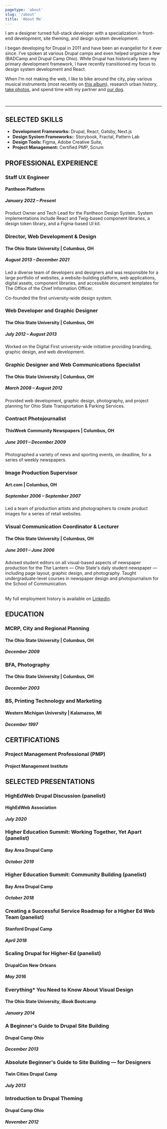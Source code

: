```yaml
---
pagetype: 'about'
slug: '/about'
title: 'About Me'
---
```


I am a designer turned full-stack developer with a specialization in front-end development, site theming, and design system development.

I began developing for Drupal in 2011 and have been an evangelist for it ever since. I’ve spoken at various Drupal camps and even helped organize a few (BADCamp and Drupal Camp Ohio). While Drupal has historically been my primary development framework, I have recently transitioned my focus to design system development and React.

When I’m not making the web, I like to bike around the city, play various musical instruments (most recently on <a href="https://open.spotify.com/album/0Pb37ITfck6eATunsfOgus" target="_blank">this album</a>), research urban history, <a href="https://melissamiller.photoshelter.com" target="_blank">take photos</a>, and spend time with my partner and <a href="https://www.instagram.com/mrsbeagleface/" target="_blank">our dog</a>.

<br/>

---

## SELECTED SKILLS

- **Development Frameworks:** Drupal, React, Gatsby, Next.js
- **Design System Frameworks:**: Storybook, Fractal, Pattern Lab
- **Design Tools:** Figma, Adobe Creative Suite,
- **Project Management:** Certified PMP, Scrum

## PROFESSIONAL EXPERIENCE

### Staff UX Engineer

#### Pantheon Platform

##### January 2022 – Present

Product Owner and Tech Lead for the Pantheon Design System. System implementations include React and Twig-based component libraries, a design token library, and a Figma-based UI kit.

### Director, Web Development & Design

#### The Ohio State University | Columbus, OH

##### August 2013 – December 2021

Led a diverse team of developers and designers and was responsible for a large portfolio of websites, a website-building platform, web applications, digital assets, component libraries, and accessible document templates for The Office of the Chief Information Officer.

Co-founded the first university-wide design system.


### Web Developer and Graphic Designer

#### The Ohio State University | Columbus, OH

#####  July 2012 – August 2013

Worked on the Digital First university-wide initiative providing branding, graphic design, and web development.


### Graphic Designer and Web Communications Specialist

#### The Ohio State University | Columbus, OH

##### March 2008 – August 2012

Provided web development, graphic design, photography, and project planning for Ohio State
Transportation & Parking Services.


### Contract Photojournalist

#### ThisWeek Community Newspapers | Columbus, OH

##### June 2001 – December 2009

Photographed a variety of news and sporting events, on deadline, for a series of weekly newspapers.

### Image Production Supervisor

#### Art.com | Columbus, OH

##### September 2006 – September 2007

Led a team of production artists and photographers to create product images for a series of retail websites.

### Visual Communication Coordinator & Lecturer

#### The Ohio State University | Columbus, OH

##### June 2001 – June 2006

Advised student editors on all visual-based aspects of newspaper production for the The Lantern — Ohio State's daily student newspaper — including page layout, graphic design, and photography. Taught undergraduate-level courses in newspaper design and photojournalism for the School of Communication.


<br/>
My full employment history is available on <a href="https://www.linkedin.com/in/melissa-a-miller-6a37744/" target="_blank">LinkedIn</a>.

## EDUCATION

### MCRP, City and Regional Planning

#### The Ohio State University | Columbus, OH

##### December 2009

### BFA, Photography

#### The Ohio State University | Columbus, OH

##### December 2003

### BS, Printing Technology and Marketing

#### Western Michigan University | Kalamazoo, MI

##### December 1997

## CERTIFICATIONS

### Project Management Professional (PMP)

#### Project Management Institute

## SELECTED PRESENTATIONS

### HighEdWeb Drupal Discussion (panelist)

#### HighEdWeb Association

##### July 2020

### Higher Education Summit: Working Together, Yet Apart (panelist)

#### Bay Area Drupal Camp

##### October 2019

### Higher Education Summit: Community Building (panelist)

#### Bay Area Drupal Camp

##### October 2018

### Creating a Successful Service Roadmap for a Higher Ed Web Team (panelist)

#### Stanford Drupal Camp

##### April 2018

### Scaling Drupal for Higher-Ed (panelist)

#### DrupalCon New Orleans

##### May 2016

### Everything\* You Need to Know About Visual Design

#### The Ohio State University, iBook Bootcamp

##### January 2014

### A Beginner's Guide to Drupal Site Building

#### Drupal Camp Ohio

##### December 2013

### Absolute Beginner's Guide to Site Building — for Designers

#### Twin Cities Drupal Camp

##### July 2013

### Introduction to Drupal Theming

#### Drupal Camp Ohio

##### November 2012
